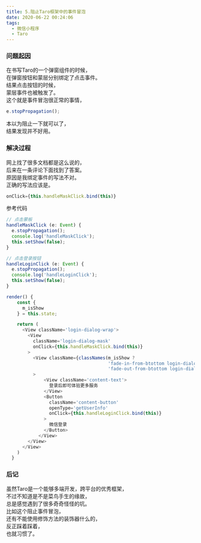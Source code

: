 ```yaml
---
title: 5.阻止Taro框架中的事件冒泡
date: 2020-06-22 00:24:06
tags:
  - 微信小程序
  - Taro
---
```


### 问题起因
在书写Taro的一个弹窗组件的时候，  
在弹窗按钮和蒙层分别绑定了点击事件。  
结果点击按钮的时候，  
蒙层事件也被触发了。  
这个就是事件冒泡很正常的事情，  
``` typescript
e.stopPropagation();
```
本以为阻止一下就可以了，  
结果发现并不好用。  
  
<!-- more -->

### 解决过程
网上找了很多文档都是这么说的，  
后来在一条评论下面找到了答案。  
原因是我绑定事件的写法不对。  
正确的写法应该是。  
``` typescript
onClick={this.handleMaskClick.bind(this)}
```
参考代码  
``` typescript
// 点击蒙板
handleMaskClick (e: Event) {
  e.stopPropagation();
  console.log('handleMaskClick');
  this.setShow(false);
}

// 点击登录按钮
handleLoginClick (e: Event) {
  e.stopPropagation();
  console.log('handleLoginClick');
  this.setShow(false);
}

render() {
    const {
      m_isShow
    } = this.state;

    return (
      <View className='login-dialog-wrap'>
        <View 
          className='login-dialog-mask'
          onClick={this.handleMaskClick.bind(this)}
        >
          <View className={classNames(m_isShow ? 
                                      'fade-in-from-btottom login-dialog-content' : 
                                      'fade-out-from-btottom login-dialog-content')}
          >
              <View className='content-text'>
                登录后即可体验更多服务
              </View>
              <Button 
                className='content-button'
                openType='getUserInfo'
                onClick={this.handleLoginClick.bind(this)}
              >
                微信登录
              </Button>
            </View>
        </View>
      </View>
    )
  }
```

### 后记
虽然Taro是一个能够多端开发，跨平台的优秀框架，  
不过不知道是不是菜鸟手生的缘故，  
总是感觉遇到了很多奇奇怪怪的坑。  
比如这个阻止事件冒泡，  
还有不能使用修饰方法的装饰器什么的，  
反正踩着踩着，  
也就习惯了。  
